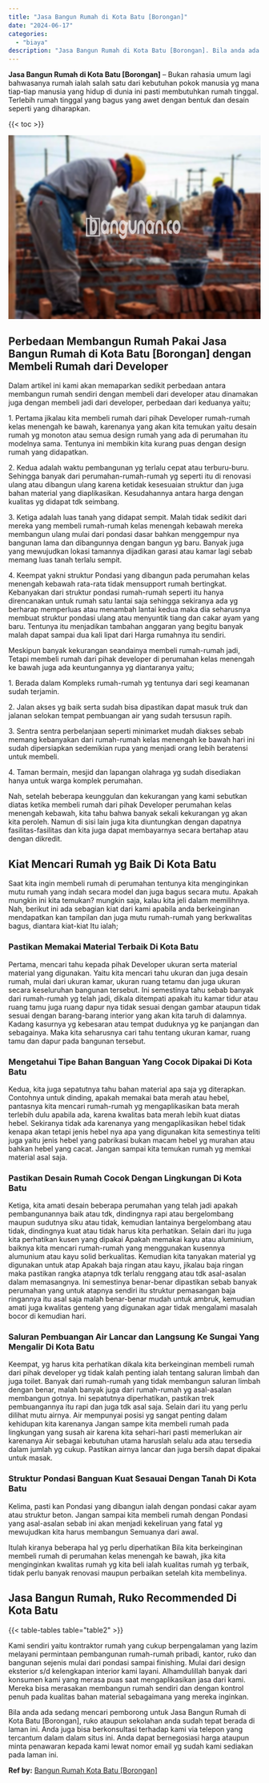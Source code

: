 ```yaml
---
title: "Jasa Bangun Rumah di Kota Batu [Borongan]"
date: "2024-06-17"
categories: 
  - "biaya"
description: "Jasa Bangun Rumah di Kota Batu [Borongan]. Bila anda ada sedang mencari pemborong untuk Jasa Bangun Rumah di Kota Batu [Borongan], ruko ataupun sekolahan a..."
---
```


**Jasa Bangun Rumah di Kota Batu \[Borongan\]** – Bukan rahasia umum lagi bahwasanya rumah ialah salah satu dari kebutuhan pokok manusia yg mana tiap-tiap manusia yang hidup di dunia ini pasti membutuhkan rumah tinggal. Terlebih rumah tinggal yang bagus yang awet dengan bentuk dan desain seperti yang diharapkan.

{{< toc >}}

![Jasa Bangun Rumah di Kota Batu [Borongan]](/images/borong-bangunan-01.png)

## Perbedaan Membangun Rumah Pakai Jasa Bangun Rumah di Kota Batu \[Borongan\] dengan Membeli Rumah dari Developer

Dalam artikel ini kami akan memaparkan sedikit perbedaan antara membangun rumah sendiri dengan membeli dari developer atau dinamakan juga dengan membeli jadi dari developer, perbedaan dari keduanya yaitu;

1\. Pertama jikalau kita membeli rumah dari pihak Developer rumah-rumah kelas menengah ke bawah, karenanya yang akan kita temukan yaitu desain rumah yg monoton atau semua design rumah yang ada di perumahan itu modelnya sama. Tentunya ini membikin kita kurang puas dengan design rumah yang didapatkan.

2\. Kedua adalah waktu pembangunan yg terlalu cepat atau terburu-buru. Sehingga banyak dari perumahan-rumah-rumah yg seperti itu di renovasi ulang atau dibangun ulang karena ketidak kesesuaian struktur dan juga bahan material yang diaplikasikan. Kesudahannya antara harga dengan kualitas yg didapat tdk seimbang.

3\. Ketiga adalah luas tanah yang didapat sempit. Malah tidak sedikit dari mereka yang membeli rumah-rumah kelas menengah kebawah mereka membangun ulang mulai dari pondasi dasar bahkan menggempur nya bangunan lama dan dibangunnya dengan bangun yg baru. Banyak juga yang mewujudkan lokasi tamannya dijadikan garasi atau kamar lagi sebab memang luas tanah terlalu sempit.

4\. Keempat yakni struktur Pondasi yang dibangun pada perumahan kelas menengah kebawah rata-rata tidak mensupport rumah bertingkat. Kebanyakan dari struktur pondasi rumah-rumah seperti itu hanya direncanakan untuk rumah satu lantai saja sehingga sekiranya ada yg berharap memperluas atau menambah lantai kedua maka dia seharusnya membuat struktur pondasi ulang atau menyuntik tiang dan cakar ayam yang baru. Tentunya itu menjadikan tambahan anggaran yang begitu banyak malah dapat sampai dua kali lipat dari Harga rumahnya itu sendiri.

Meskipun banyak kekurangan seandainya membeli rumah-rumah jadi, Tetapi membeli rumah dari pihak developer di perumahan kelas menengah ke bawah juga ada keuntungannya yg diantaranya yaitu;

1\. Berada dalam Kompleks rumah-rumah yg tentunya dari segi keamanan sudah terjamin.

2\. Jalan akses yg baik serta sudah bisa dipastikan dapat masuk truk dan jalanan selokan tempat pembuangan air yang sudah tersusun rapih.

3\. Sentra sentra perbelanjaan seperti minimarket mudah diakses sebab memang kebanyakan dari rumah-rumah kelas menengah ke bawah hari ini sudah dipersiapkan sedemikian rupa yang menjadi orang lebih beratensi untuk membeli.

4\. Taman bermain, mesjid dan lapangan olahraga yg sudah disediakan hanya untuk warga komplek perumahan.

Nah, setelah beberapa keunggulan dan kekurangan yang kami sebutkan diatas ketika membeli rumah dari pihak Developer perumahan kelas menengah kebawah, kita tahu bahwa banyak sekali kekurangan yg akan kita peroleh. Namun di sisi lain juga kita diuntungkan dengan dapatnya fasilitas-fasilitas dan kita juga dapat membayarnya secara bertahap atau dengan dikredit.

## Kiat Mencari Rumah yg Baik Di Kota Batu

Saat kita ingin membeli rumah di perumahan tentunya kita menginginkan mutu rumah yang indah secara model dan juga bagus secara mutu. Apakah mungkin ini kita temukan? mungkin saja, kalau kita jeli dalam memilihnya. Nah, berikut ini ada sebagian kiat dari kami apabila anda berkeinginan mendapatkan kan tampilan dan juga mutu rumah-rumah yang berkwalitas bagus, diantara kiat-kiat Itu ialah;

### Pastikan Memakai Material Terbaik Di Kota Batu

Pertama, mencari tahu kepada pihak Developer ukuran serta material material yang digunakan. Yaitu kita mencari tahu ukuran dan juga desain rumah, mulai dari ukuran kamar, ukuran ruang tetamu dan juga ukuran secara keseluruhan bangunan tersebut. Ini semestinya tahu sebab banyak dari rumah-rumah yg telah jadi, dikala ditempati apakah itu kamar tidur atau ruang tamu juga ruang dapur nya tidak sesuai dengan gambar ataupun tidak sesuai dengan barang-barang interior yang akan kita taruh di dalamnya. Kadang kasurnya yg kebesaran atau tempat duduknya yg ke panjangan dan sebagainya. Maka kita seharusnya cari tahu tentang ukuran kamar, ruang tamu dan dapur pada bangunan tersebut.

### Mengetahui Tipe Bahan Banguan Yang Cocok Dipakai Di Kota Batu

Kedua, kita juga sepatutnya tahu bahan material apa saja yg diterapkan. Contohnya untuk dinding, apakah memakai bata merah atau hebel, pantasnya kita mencari rumah-rumah yg mengaplikasikan bata merah terlebih dulu apabila ada, karena kwalitas bata merah lebih kuat diatas hebel. Sekiranya tidak ada karenanya yang mengaplikasikan hebel tidak kenapa akan tetapi jenis hebel nya apa yang digunakan kita semestinya teliti juga yaitu jenis hebel yang pabrikasi bukan macam hebel yg murahan atau bahkan hebel yang cacat. Jangan sampai kita temukan rumah yg memkai material asal saja.

### Pastikan Desain Rumah Cocok Dengan Lingkungan Di Kota Batu

Ketiga, kita amati desain beberapa perumahan yang telah jadi apakah pembangunannya baik atau tdk, dindingnya rapi atau bergelombang maupun sudutnya siku atau tidak, kemudian lantainya bergelombang atau tidak, dindingnya kuat atau tidak harus kita perhatikan. Selain dari itu juga kita perhatikan kusen yang dipakai Apakah memakai kayu atau aluminium, baiknya kita mencari rumah-rumah yang menggunakan kusennya alumunium atau kayu solid berkualitas. Kemudian kita tanyakan material yg digunakan untuk atap Apakah baja ringan atau kayu, jikalau baja ringan maka pastikan rangka atapnya tdk terlalu renggang atau tdk asal-asalan dalam memasangnya. Ini semestinya benar-benar dipastikan sebab banyak perumahan yang untuk atapnya sendiri itu struktur pemasangan baja ringannya itu asal saja malah benar-benar mudah untuk ambruk, kemudian amati juga kwalitas genteng yang digunakan agar tidak mengalami masalah bocor di kemudian hari.

### Saluran Pembuangan Air Lancar dan Langsung Ke Sungai Yang Mengalir Di Kota Batu

Keempat, yg harus kita perhatikan dikala kita berkeinginan membeli rumah dari pihak developer yg tidak kalah penting ialah tentang saluran limbah dan juga toilet. Banyak dari rumah-rumah yang tidak membangun saluran limbah dengan benar, malah banyak juga dari rumah-rumah yg asal-asalan membangun gotnya. Ini sepatutnya diperhatikan, pastikan trek pembuangannya itu rapi dan juga tdk asal saja. Selain dari itu yang perlu dilihat mutu airnya. Air mempunyai posisi yg sangat penting dalam kehidupan kita karenanya Jangan sampe kita membeli rumah pada lingkungan yang susah air karena kita sehari-hari pasti memerlukan air karenanya Air sebagai kebutuhan utama haruslah selalu ada atau tersedia dalam jumlah yg cukup. Pastikan airnya lancar dan juga bersih dapat dipakai untuk masak.

### Struktur Pondasi Banguan Kuat Sesauai Dengan Tanah Di Kota Batu

Kelima, pasti kan Pondasi yang dibangun ialah dengan pondasi cakar ayam atau struktur beton. Jangan sampai kita membeli rumah dengan Pondasi yang asal-asalan sebab ini akan menjadi kekeliruan yang fatal yg mewujudkan kita harus membangun Semuanya dari awal.

Itulah kiranya beberapa hal yg perlu diperhatikan Bila kita berkeinginan membeli rumah di perumahan kelas menengah ke bawah, jika kita menginginkan kwalitas rumah yg kita beli ialah kualitas rumah yg terbaik, tidak perlu banyak renovasi maupun perbaikan setelah kita membelinya.

## Jasa Bangun Rumah, Ruko Recommended Di Kota Batu

{{< table-tables table="table2" >}}

Kami sendiri yaitu kontraktor rumah yang cukup berpengalaman yang lazim melayani permintaan pembangunan rumah-rumah pribadi, kantor, ruko dan bangunan sejenis mulai dari pondasi sampai finishing. Mulai dari design eksterior s/d kelengkapan interior kami layani. Alhamdulillah banyak dari konsumen kami yang merasa puas saat mengaplikasikan jasa dari kami. Mereka bisa merasakan membangun rumah sendiri dan dengan kontrol penuh pada kualitas bahan material sebagaimana yang mereka inginkan.

Bila anda ada sedang mencari pemborong untuk Jasa Bangun Rumah di Kota Batu \[Borongan\], ruko ataupun sekolahan anda sudah tepat berada di laman ini. Anda juga bisa berkonsultasi terhadap kami via telepon yang tercantum dalam dalam situs ini. Anda dapat bernegosiasi harga ataupun minta penawaran kepada kami lewat nomor email yg sudah kami sediakan pada laman ini.

**Ref by:** [Bangun Rumah Kota Batu [Borongan]](https://id.wikipedia.org/wiki/Bangun)

